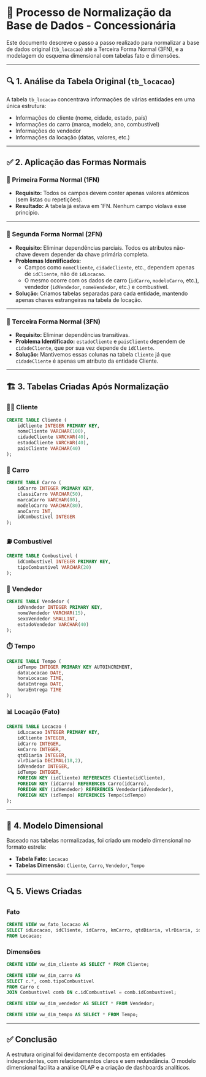 
# 📘 Processo de Normalização da Base de Dados - Concessionária

Este documento descreve o passo a passo realizado para normalizar a base de dados original (`tb_locacao`) até a Terceira Forma Normal (3FN), e a modelagem do esquema dimensional com tabelas fato e dimensões.

---

## 🔍 1. Análise da Tabela Original (`tb_locacao`)

A tabela `tb_locacao` concentrava informações de várias entidades em uma única estrutura:

- Informações do cliente (nome, cidade, estado, país)
- Informações do carro (marca, modelo, ano, combustível)
- Informações do vendedor
- Informações da locação (datas, valores, etc.)

---

## ✅ 2. Aplicação das Formas Normais

### 📗 Primeira Forma Normal (1FN)
- **Requisito:** Todos os campos devem conter apenas valores atômicos (sem listas ou repetições).
- **Resultado:** A tabela já estava em 1FN. Nenhum campo violava esse princípio.

---

### 📘 Segunda Forma Normal (2FN)
- **Requisito:** Eliminar dependências parciais. Todos os atributos não-chave devem depender da chave primária completa.
- **Problemas Identificados:**
  - Campos como `nomeCliente`, `cidadeCliente`, etc., dependem apenas de `idCliente`, não de `idLocacao`.
  - O mesmo ocorre com os dados de carro (`idCarro`, `modeloCarro`, etc.), vendedor (`idVendedor`, `nomeVendedor`, etc.) e combustível.
- **Solução:** Criamos tabelas separadas para cada entidade, mantendo apenas chaves estrangeiras na tabela de locação.

---

### 📙 Terceira Forma Normal (3FN)
- **Requisito:** Eliminar dependências transitivas.
- **Problema Identificado:** `estadoCliente` e `paisCliente` dependem de `cidadeCliente`, que por sua vez depende de `idCliente`.
- **Solução:** Mantivemos essas colunas na tabela `Cliente` já que `cidadeCliente` é apenas um atributo da entidade Cliente.

---

## 🏗️ 3. Tabelas Criadas Após Normalização

### 🧑‍💼 Cliente
```sql
CREATE TABLE Cliente (
    idCliente INTEGER PRIMARY KEY,
    nomeCliente VARCHAR(100),
    cidadeCliente VARCHAR(40),
    estadoCliente VARCHAR(40),
    paisCliente VARCHAR(40)
);
```

### 🚗 Carro
```sql
CREATE TABLE Carro (
    idCarro INTEGER PRIMARY KEY,
    classiCarro VARCHAR(50),
    marcaCarro VARCHAR(80),
    modeloCarro VARCHAR(80),
    anoCarro INT,
    idCombustivel INTEGER
);
```

### ⛽ Combustível
```sql
CREATE TABLE Combustivel (
    idCombustivel INTEGER PRIMARY KEY,
    tipoCombustivel VARCHAR(20)
);
```

### 🧍 Vendedor
```sql
CREATE TABLE Vendedor (
    idVendedor INTEGER PRIMARY KEY,
    nomeVendedor VARCHAR(15),
    sexoVendedor SMALLINT,
    estadoVendedor VARCHAR(40)
);
```

### ⏱️ Tempo
```sql
CREATE TABLE Tempo (
    idTempo INTEGER PRIMARY KEY AUTOINCREMENT,
    dataLocacao DATE,
    horaLocacao TIME,
    dataEntrega DATE,
    horaEntrega TIME
);
```

### 📊 Locação (Fato)
```sql
CREATE TABLE Locacao (
    idLocacao INTEGER PRIMARY KEY,
    idCliente INTEGER,
    idCarro INTEGER,
    kmCarro INTEGER,
    qtdDiaria INTEGER,
    vlrDiaria DECIMAL(18,2),
    idVendedor INTEGER,
    idTempo INTEGER,
    FOREIGN KEY (idCliente) REFERENCES Cliente(idCliente),
    FOREIGN KEY (idCarro) REFERENCES Carro(idCarro),
    FOREIGN KEY (idVendedor) REFERENCES Vendedor(idVendedor),
    FOREIGN KEY (idTempo) REFERENCES Tempo(idTempo)
);
```

---

## 📐 4. Modelo Dimensional

Baseado nas tabelas normalizadas, foi criado um modelo dimensional no formato estrela:

- **Tabela Fato:** `Locacao`
- **Tabelas Dimensão:** `Cliente`, `Carro`, `Vendedor`, `Tempo`

---

## 🔍 5. Views Criadas

### Fato
```sql
CREATE VIEW vw_fato_locacao AS
SELECT idLocacao, idCliente, idCarro, kmCarro, qtdDiaria, vlrDiaria, idVendedor, idTempo
FROM Locacao;
```

### Dimensões
```sql
CREATE VIEW vw_dim_cliente AS SELECT * FROM Cliente;

CREATE VIEW vw_dim_carro AS
SELECT c.*, comb.tipoCombustivel
FROM Carro c
JOIN Combustivel comb ON c.idCombustivel = comb.idCombustivel;

CREATE VIEW vw_dim_vendedor AS SELECT * FROM Vendedor;

CREATE VIEW vw_dim_tempo AS SELECT * FROM Tempo;
```

---

## ✅ Conclusão

A estrutura original foi devidamente decomposta em entidades independentes, com relacionamentos claros e sem redundância. O modelo dimensional facilita a análise OLAP e a criação de dashboards analíticos.
